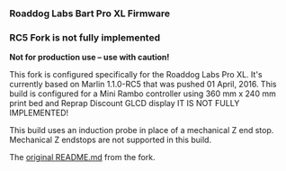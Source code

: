 ### Roaddog Labs Bart Pro XL Firmware
### RC5 Fork is not fully implemented
__Not for production use – use with caution!__



This fork is configured specifically for the Roaddog Labs Pro XL.  It's
currently based on Marlin 1.1.0-RC5 that was pushed 01 April, 2016.  This build is configured for a Mini Rambo controller using 360 mm x 240 mm print bed and Reprap Discount GLCD display IT IS NOT FULLY IMPLEMENTED!

This build uses an induction probe in place of a mechanical Z end stop.  Mechanical Z endstops are not supported in this build.

The [original README.md](Orig_README.md) from the fork.